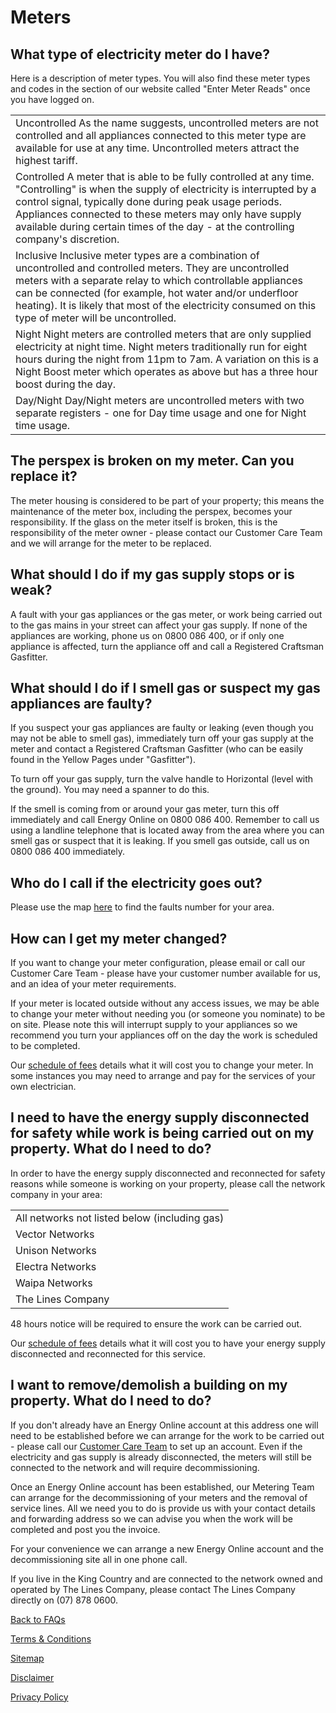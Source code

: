 # Meters
## What type of electricity meter do I have?
Here is a description of meter types. You will also find these meter types and codes in the section of our website called "Enter Meter Reads" once you have logged on.

| | 
| ---------------------------------------| 
| Uncontrolled	As the name suggests, uncontrolled meters are not controlled and all appliances connected to this meter type are available for use at any time. Uncontrolled meters attract the highest tariff.| 
| Controlled	A meter that is able to be fully controlled at any time. "Controlling" is when the supply of electricity is interrupted by a control signal, typically done during peak usage periods. Appliances connected to these meters may only have supply available during certain times of the day - at the controlling company's discretion.| 
| Inclusive	Inclusive meter types are a combination of uncontrolled and controlled meters. They are uncontrolled meters with a separate relay to which controllable appliances can be connected (for example, hot water and/or underfloor heating). It is likely that most of the electricity consumed on this type of meter will be uncontrolled.| 
| Night	Night meters are controlled meters that are only supplied electricity at night time. Night meters traditionally run for eight hours during the night from 11pm to 7am. A variation on this is a Night Boost meter which operates as above but has a three hour boost during the day.| 
| Day/Night	Day/Night meters are uncontrolled meters with two separate registers - one for Day time usage and one for Night time usage.| 

## The perspex is broken on my meter. Can you replace it?
The meter housing is considered to be part of your property; this means the maintenance of the meter box, including the perspex, becomes your responsibility. If the glass on the meter itself is broken, this is the responsibility of the meter owner - please contact our Customer Care Team and we will arrange for the meter to be replaced.

## What should I do if my gas supply stops or is weak?
A fault with your gas appliances or the gas meter, or work being carried out to the gas mains in your street can affect your gas supply. If none of the appliances are working, phone us on 0800 086 400, or if only one appliance is affected, turn the appliance off and call a Registered Craftsman Gasfitter.

## What should I do if I smell gas or suspect my gas appliances are faulty?
If you suspect your gas appliances are faulty or leaking (even though you may not be able to smell gas), immediately turn off your gas supply at the meter and contact a Registered Craftsman Gasfitter (who can be easily found in the Yellow Pages under "Gasfitter").

To turn off your gas supply, turn the valve handle to Horizontal (level with the ground). You may need a spanner to do this.

If the smell is coming from or around your gas meter, turn this off immediately and call Energy Online on 0800 086 400. Remember to call us using a landline telephone that is located away from the area where you can smell gas or suspect that it is leaking. If you smell gas outside, call us on 0800 086 400 immediately.

## Who do I call if the electricity goes out?
Please use the map [here](http://www.energyonline.co.nz/Default.aspx?tabid=171) to find the faults number for your area.

## How can I get my meter changed?
If you want to change your meter configuration, please email or call our Customer Care Team - please have your customer number available for us, and an idea of your meter requirements.

If your meter is located outside without any access issues, we may be able to change your meter without needing you (or someone you nominate) to be on site. Please note this will interrupt supply to your appliances so we recommend you turn your appliances off on the day the work is scheduled to be completed.

Our [schedule of fees](http://www.energyonline.co.nz/Default.aspx?tabid=101) details what it will cost you to change your meter. In some instances you may need to arrange and pay for the services of your own electrician.

## I need to have the energy supply disconnected for safety while work is being carried out on my property. What do I need to do?
In order to have the energy supply disconnected and reconnected for safety reasons while someone is working on your property, please call the network company in your area:

| | 
| ----------------| 
| All networks not listed below (including gas)|	0800 086 400| 
| Vector Networks|	(09) 978 7788 
| Unison Networks|	(06) 873 9333| 
| Electra Networks|	0800 353 2872| 
| Waipa Networks|	(07) 870 4014| 
| The Lines Company	|(07) 878 0600| 
48 hours notice will be required to ensure the work can be carried out.

Our [schedule of fees](http://www.energyonline.co.nz/Default.aspx?tabid=101) details what it will cost you to have your energy supply disconnected and reconnected for this service.

## I want to remove/demolish a building on my property. What do I need to do?
If you don't already have an Energy Online account at this address one will need to be established before we can arrange for the work to be carried out - please call our [Customer Care Team](http://www.energyonline.co.nz/Default.aspx?tabid=66) to set up an account. Even if the electricity and gas supply is already disconnected, the meters will still be connected to the network and will require decommissioning.

Once an Energy Online account has been established, our Metering Team can arrange for the decommissioning of your meters and the removal of service lines. All we need you to do is provide us with your contact details and forwarding address so we can advise you when the work will be completed and post you the invoice.

For your convenience we can arrange a new Energy Online account and the decommissioning site all in one phone call.

If you live in the King Country and are connected to the network owned and operated by The Lines Company, please contact The Lines Company directly on (07) 878 0600.




[Back to FAQs](http://www.energyonline.co.nz/residential/residential_faqs)


[Terms & Conditions](http://www.energyonline.co.nz/terms)

[Sitemap](http://www.energyonline.co.nz/home/site_map)

[Disclaimer](http://www.energyonline.co.nz/home/site_map/disclaimer)

[Privacy Policy](http://www.energyonline.co.nz/home/site_map/privacy_policy)
